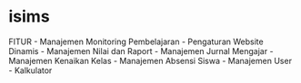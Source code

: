 isims
=====

FITUR - Manajemen Monitoring Pembelajaran - Pengaturan Website Dinamis - Manajemen Nilai dan Raport - Manajemen Jurnal Mengajar - Manajemen Kenaikan Kelas - Manajemen Absensi Siswa - Manajemen User - Kalkulator
